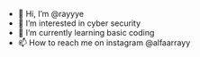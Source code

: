 - 👋 Hi, I’m @rayyye
- 👀 I’m interested in cyber security
- 🌱 I’m currently learning basic coding
- 📫 How to reach me on instagram @alfaarrayy

<!---
rayyye/rayyye is a ✨ special ✨ repository because its `README.md` (this file) appears on your GitHub profile.
You can click the Preview link to take a look at your changes.
--->

